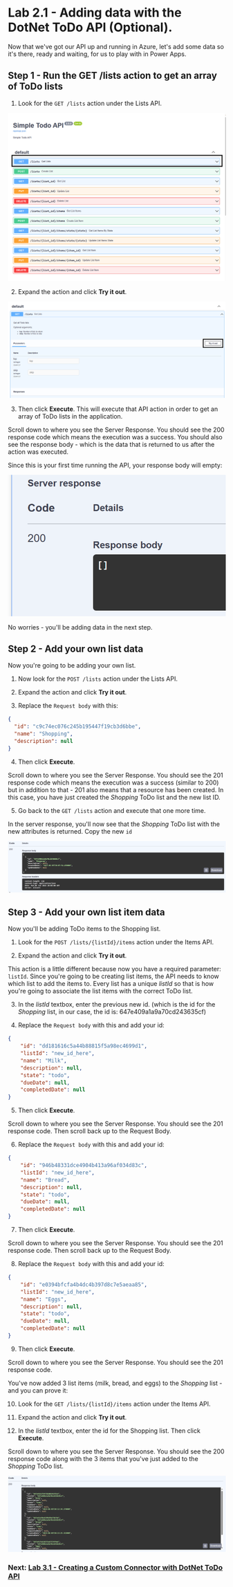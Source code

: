 # Lab 2.1 - Adding data with the DotNet ToDo API (Optional).

Now that we've got our API up and running in Azure, let's add some data so it's there, ready and waiting, for us to play with in Power Apps.

## Step 1 - Run the GET /lists action to get an array of ToDo lists

1. Look for the ```GET /lists``` action under the Lists API.

![The GET Lists action](/Workshops/JavaAndPowerApps/Lab2.1/assets/get-lists-action.png)

2. Expand the action and click **Try it out**.

![Screenshot of the "Try it out" button.](/Workshops/JavaAndPowerApps/Lab2.1/assets/get-lists-try-it-out.png)

3. Then click **Execute**. This will execute that API action in order to get an array of ToDo lists in the application. 

Scroll down to where you see the Server Response. You should see the 200 response code which means the execution was a success. You should also see the response body - which is the data that is returned to us after the action was executed. 

Since this is your first time running the API, your response body will empty:

![Screenshot of the response code and the response body](/Workshops/JavaAndPowerApps/Lab2.1/assets/response-code-and-body.png)

No worries - you'll be adding data in the next step.
## Step 2 - Add your own list data

Now you're going to be adding your own list.

1. Now look for the ```POST /lists``` action under the Lists API.

2. Expand the action and click **Try it out**.

3. Replace the ```Request body``` with this:

```json
{
  "id": "c9c74ec076c245b195447f19cb3d6bbe",
  "name": "Shopping",
  "description": null
}
```

4. Then click **Execute**. 

Scroll down to where you see the Server Response. You should see the 201 response code which means the execution was a success (similar to 200) but in addition to that - 201 also means that a resource has been created. In this case, you have just created the *Shopping* ToDo list and the new list ID.

5. Go back to the ```GET /lists``` action and execute that one more time.

In the server response, you'll now see that the *Shopping* ToDo list with the new attributes is returned. Copy the new ```id```

![Screenshot of the response code and the response body now showing 2 ToDo lists](/Workshops/JavaAndPowerApps/Lab2.1/assets/response-with-new-list.png)

## Step 3 - Add your own list item data

Now you'll be adding ToDo items to the Shopping list.

1. Look for the ```POST /lists/{listId}/items``` action under the Items API.

2. Expand the action and click **Try it out**.

This action is a little different because now you have a required parameter: ```listId```. Since you're going to be creating list items, the API needs to know which list to add the items to. Every list has a unique *listId* so that is how you're going to associate the list items with the correct ToDo list.

3. In the *listId* textbox, enter the previous new id. (which is the id for the *Shopping* list, in our case, the id is: 647e409a1a9a70cd243635cf)

4. Replace the ```Request body``` with this and add your id:

```json
{
    "id": "dd181616c5a44b88815f5a98ec4699d1",
    "listId": "new_id_here",
    "name": "Milk",
    "description": null,
    "state": "todo",
    "dueDate": null,
    "completedDate": null
}
```

5. Then click **Execute**. 

Scroll down to where you see the Server Response. You should see the 201 response code. Then scroll back up to the Request Body.

6. Replace the ```Request body``` with this and add your id:

```json
{
    "id": "946b48331dce4904b413a96af034d83c",
    "listId": "new_id_here",
    "name": "Bread",
    "description": null,
    "state": "todo",
    "dueDate": null,
    "completedDate": null
}
```

7. Then click **Execute**. 

Scroll down to where you see the Server Response. You should see the 201 response code. Then scroll back up to the Request Body.

8. Replace the ```Request body``` with this and add your id:

```json
{
    "id": "e0394bfcfa4b4dc4b397d8c7e5aeaa85",
    "listId": "new_id_here",
    "name": "Eggs",
    "description": null,
    "state": "todo",
    "dueDate": null,
    "completedDate": null
}
```
9. Then click **Execute**. 

Scroll down to where you see the Server Response. You should see the 201 response code. 

You've now added 3 list items (milk, bread, and eggs) to the *Shopping* list - and you can prove it: 

10. Look for the ```GET /lists/{listId}/items``` action under the Items API.

11. Expand the action and click **Try it out**.

12. In the *listId* textbox, enter the id for the Shopping list. Then click **Execute**. 

Scroll down to where you see the Server Response. You should see the 200 response code along with the 3 items that you've just added to the *Shopping* ToDo list. 

![Screenshot of the response code and the response body with the 3 Shopping list items](/Workshops/JavaAndPowerApps/Lab2.1/assets/shopping-list-items.png)

### Next: [Lab 3.1 - Creating a Custom Connector with DotNet ToDo API](/Workshops/JavaAndPowerApps/Lab3.1/)
